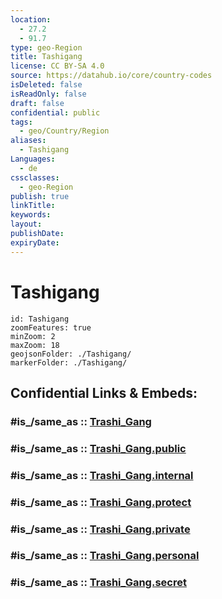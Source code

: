 ```yaml
---
location:
  - 27.2
  - 91.7
type: geo-Region
title: Tashigang
license: CC BY-SA 4.0
source: https://datahub.io/core/country-codes
isDeleted: false
isReadOnly: false
draft: false
confidential: public
tags:
  - geo/Country/Region
aliases:
  - Tashigang
Languages:
  - de
cssclasses:
  - geo-Region
publish: true
linkTitle:
keywords:
layout:
publishDate:
expiryDate:
---
```


# Tashigang

```leaflet
id: Tashigang
zoomFeatures: true 
minZoom: 2 
maxZoom: 18
geojsonFolder: ./Tashigang/
markerFolder: ./Tashigang/
```


## Confidential Links & Embeds: 

### #is_/same_as :: [Trashi_Gang](/_Standards/Earth/Continent/Asia/Asia~South/Bhutan/Districts~Bhutan/Trashi_Gang.md) 

### #is_/same_as :: [Trashi_Gang.public](/_public/Earth/Continent/Asia/Asia~South/Bhutan/Districts~Bhutan/Trashi_Gang.public.md) 

### #is_/same_as :: [Trashi_Gang.internal](/_internal/Earth/Continent/Asia/Asia~South/Bhutan/Districts~Bhutan/Trashi_Gang.internal.md) 

### #is_/same_as :: [Trashi_Gang.protect](/_protect/Earth/Continent/Asia/Asia~South/Bhutan/Districts~Bhutan/Trashi_Gang.protect.md) 

### #is_/same_as :: [Trashi_Gang.private](/_private/Earth/Continent/Asia/Asia~South/Bhutan/Districts~Bhutan/Trashi_Gang.private.md) 

### #is_/same_as :: [Trashi_Gang.personal](/_personal/Earth/Continent/Asia/Asia~South/Bhutan/Districts~Bhutan/Trashi_Gang.personal.md) 

### #is_/same_as :: [Trashi_Gang.secret](/_secret/Earth/Continent/Asia/Asia~South/Bhutan/Districts~Bhutan/Trashi_Gang.secret.md)

